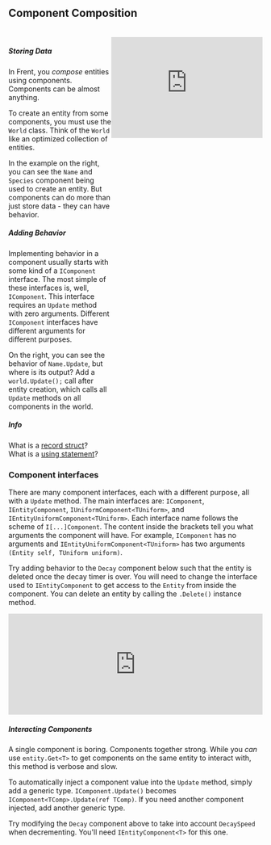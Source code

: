 ## Component Composition

<br/>

<div style="display: flex">
    <div style="width: 90%">
        <h5>Storing Data</h5>
            <p>In Frent, you <i>compose</i> entities using components. Components can be almost anything.</p>
            <p>To create an entity from some components, you must use the <code>World</code> class. Think of the <code>World</code> like an optimized collection of entities.</p>
            <p>In the example on the right, you can see the <code>Name</code> and <code>Species</code> component being used to create an entity. But components can do more than just store data - they can have behavior.</p>
        <h5>Adding Behavior</h5>
            <p>Implementing behavior in a component usually starts with some kind of a <code>IComponent</code> interface. The most simple of these interfaces is, well, <code>IComponent</code>. This interface requires an <code>Update</code> method with zero arguments. Different <code>IComponent</code> interfaces have different arguments for different purposes.</p>
            <p>On the right, you can see the behavior of <code>Name.Update</code>, but where is its output? Add a <code>world.Update();</code> call after entity creation, which calls all <code>Update</code> methods on all components in the world.</p>
        <div class="NOTE alert alert-info">
            <h5>Info</h5>
            What is a <a href="https://learn.microsoft.com/en-us/dotnet/csharp/language-reference/builtin-types/record">record struct</a>?
            <br/>
            What is a <a href="https://learn.microsoft.com/en-us/dotnet/csharp/language-reference/statements/using">using statement</a>?
            <br/>
        </div>
    </div>
    <iframe src="https://itsbuggingme.github.io/InteractiveDocHosting/?id=1&code=using%20World%20world%20%3D%20new%28%29%3B%0A%0AName%20name%20%3D%20new%28%22Misty%22%29%3B%0ASpecies%20species%20%3D%20new%28%22Cat%22%29%3B%0A%0A%2F%2F%20Create%20an%20entity%20that%20is%20a%20cat%20with%20the%20name%20Misty%0AEntity%20myCat%20%3D%20world.Create%28name%2C%20species%29%3B%0A%0A%2F%2F%20Get%20the%20Species%20component%0ASpecies%20myCatSpecies%20%3D%20myCat.Get%3CSpecies%3E%28%29%3B%0A%0AConsole.WriteLine%28%24%22myCat%20is%20a%20%7BmyCatSpecies.Kind%7D%22%29%3B%0A%0A%0A%0Astruct%20Name%28string%20Value%29%20%3A%20IComponent%0A%7B%0A%20%20%20%20public%20void%20Update%28%29%0A%20%20%20%20%7B%0A%20%20%20%20%20%20%20%20Console.WriteLine%28%24%22My%20name%20is%20%7BValue%7D%22%29%3B%0A%20%20%20%20%7D%0A%7D%0A%0Arecord%20struct%20Species%28string%20Kind%29%3B&spans=5%7Ckeyword%7C1%7Cwhitespace%7C5%7Cclass-name%7C1%7Cwhitespace%7C5%7Clocal-name%7C1%7Cwhitespace%7C1%7Coperator%7C1%7Cwhitespace%7C3%7Ckeyword%7C1%7Cpunctuation%7C1%7Cpunctuation%7C1%7Cpunctuation%7C2%7Cwhitespace%7C4%7Cstruct-name%7C1%7Cwhitespace%7C4%7Clocal-name%7C1%7Cwhitespace%7C1%7Coperator%7C1%7Cwhitespace%7C3%7Ckeyword%7C1%7Cpunctuation%7C7%7Cstring%7C1%7Cpunctuation%7C1%7Cpunctuation%7C1%7Cwhitespace%7C7%7Crecord-struct-name%7C1%7Cwhitespace%7C7%7Clocal-name%7C1%7Cwhitespace%7C1%7Coperator%7C1%7Cwhitespace%7C3%7Ckeyword%7C1%7Cpunctuation%7C5%7Cstring%7C1%7Cpunctuation%7C1%7Cpunctuation%7C2%7Cwhitespace%7C53%7Ccomment%7C1%7Cwhitespace%7C6%7Cstruct-name%7C1%7Cwhitespace%7C5%7Clocal-name%7C1%7Cwhitespace%7C1%7Coperator%7C1%7Cwhitespace%7C5%7Clocal-name%7C1%7Coperator%7C6%7Cmethod-name%7C1%7Cpunctuation%7C4%7Clocal-name%7C1%7Cpunctuation%7C1%7Cwhitespace%7C7%7Clocal-name%7C1%7Cpunctuation%7C1%7Cpunctuation%7C2%7Cwhitespace%7C28%7Ccomment%7C1%7Cwhitespace%7C7%7Crecord-struct-name%7C1%7Cwhitespace%7C12%7Clocal-name%7C1%7Cwhitespace%7C1%7Coperator%7C1%7Cwhitespace%7C5%7Clocal-name%7C1%7Coperator%7C3%7Cmethod-name%7C1%7Cpunctuation%7C7%7Crecord-struct-name%7C1%7Cpunctuation%7C1%7Cpunctuation%7C1%7Cpunctuation%7C1%7Cpunctuation%7C2%7Cwhitespace%7C7%7Cclass-name%7C1%7Coperator%7C9%7Cmethod-name%7C1%7Cpunctuation%7C2%7Cstring%7C11%7Cstring%7C1%7Cpunctuation%7C12%7Clocal-name%7C1%7Coperator%7C4%7Cproperty-name%7C1%7Cpunctuation%7C1%7Cstring%7C1%7Cpunctuation%7C1%7Cpunctuation%7C4%7Cwhitespace%7C6%7Ckeyword%7C1%7Cwhitespace%7C4%7Cstruct-name%7C1%7Cpunctuation%7C6%7Ckeyword%7C1%7Cwhitespace%7C5%7Cparameter-name%7C1%7Cpunctuation%7C1%7Cwhitespace%7C1%7Cpunctuation%7C1%7Cwhitespace%7C10%7Cinterface-name%7C1%7Cwhitespace%7C1%7Cpunctuation%7C5%7Cwhitespace%7C6%7Ckeyword%7C1%7Cwhitespace%7C4%7Ckeyword%7C1%7Cwhitespace%7C6%7Cmethod-name%7C1%7Cpunctuation%7C1%7Cpunctuation%7C5%7Cwhitespace%7C1%7Cpunctuation%7C9%7Cwhitespace%7C7%7Cclass-name%7C1%7Coperator%7C9%7Cmethod-name%7C1%7Cpunctuation%7C2%7Cstring%7C11%7Cstring%7C1%7Cpunctuation%7C5%7Cparameter-name%7C1%7Cpunctuation%7C1%7Cstring%7C1%7Cpunctuation%7C1%7Cpunctuation%7C5%7Cwhitespace%7C1%7Cpunctuation%7C1%7Cwhitespace%7C1%7Cpunctuation%7C2%7Cwhitespace%7C6%7Ckeyword%7C1%7Cwhitespace%7C6%7Ckeyword%7C1%7Cwhitespace%7C7%7Crecord-struct-name%7C1%7Cpunctuation%7C6%7Ckeyword%7C1%7Cwhitespace%7C4%7Cparameter-name%7C1%7Cpunctuation%7C1%7Cpunctuation&output=myCat%20is%20a%20Cat%0A" onload='javascript:(function(o){window.addEventListener("message", function(event){if(event.data.type=="setHeight1"){o.style.height=event.data.height+"px";}});}(this));' style="height:200px;width:100%;border:none;overflow:hidden;"></iframe>
</div>

<h3>Component interfaces</h3>

There are many component interfaces, each with a different purpose, all with a `Update` method. The main interfaces are: `IComponent`, `IEntityComponent`, `IUniformComponent<TUniform>`, and `IEntityUniformComponent<TUniform>`. Each interface name follows the scheme of `I[...]Component`. The content inside the brackets tell you what arguments the component will have. For example, `IComponent` has no arguments and `IEntityUniformComponent<TUniform>` has two arguments `(Entity self, TUniform uniform)`.

Try adding behavior to the `Decay` component below such that the entity is deleted once the decay timer is over. You will need to change the interface used to `IEntityComponent` to get access to the `Entity` from inside the component. You can delete an entity by calling the `.Delete()` instance method.

<iframe src="https://itsbuggingme.github.io/InteractiveDocHosting/?code=using%20World%20world%20%3D%20new%20World%28%29%3B%0A%0A%0AEntity%20entity%20%3D%20world.Create%28new%20Decay%285%29%2C%20new%20DecaySpeed%281%29%29%3B%0A%0Afor%28int%20i%20%3D%200%3B%20i%20%3C%205%3B%20i%2B%2B%29%0A%20%20%20%20world.Update%28%29%3B%0A%0AConsole.WriteLine%28entity.IsAlive%20%3F%20%22Still%20Alive%21%22%20%3A%20%22Decayed%20Away%22%29%3B%0A%0Astruct%20Decay%28int%20decayTimer%29%20%3A%20IComponent%0A%7B%0A%20%20%20%20public%20void%20Update%28%29%0A%20%20%20%20%7B%0A%20%20%20%20%20%20%20%20if%28--decayTimer%20%3C%3D%200%29%0A%20%20%20%20%20%20%20%20%7B%0A%20%20%20%20%20%20%20%20%20%20%20%20%2F%2F%20Delete%20me%21%0A%20%20%20%20%20%20%20%20%7D%0A%20%20%20%20%7D%0A%7D%0A%0Arecord%20struct%20DecaySpeed%28int%20Value%29%3B&spans=5%7Ckeyword%7C1%7Cwhitespace%7C5%7Cclass-name%7C1%7Cwhitespace%7C5%7Clocal-name%7C1%7Cwhitespace%7C1%7Coperator%7C1%7Cwhitespace%7C3%7Ckeyword%7C1%7Cwhitespace%7C5%7Cclass-name%7C1%7Cpunctuation%7C1%7Cpunctuation%7C1%7Cpunctuation%7C3%7Cwhitespace%7C6%7Cstruct-name%7C1%7Cwhitespace%7C6%7Clocal-name%7C1%7Cwhitespace%7C1%7Coperator%7C1%7Cwhitespace%7C5%7Clocal-name%7C1%7Coperator%7C6%7Cmethod-name%7C1%7Cpunctuation%7C3%7Ckeyword%7C1%7Cwhitespace%7C5%7Cstruct-name%7C1%7Cpunctuation%7C1%7Cnumber%7C1%7Cpunctuation%7C1%7Cpunctuation%7C1%7Cwhitespace%7C3%7Ckeyword%7C1%7Cwhitespace%7C10%7Crecord-struct-name%7C1%7Cpunctuation%7C1%7Cnumber%7C1%7Cpunctuation%7C1%7Cpunctuation%7C1%7Cpunctuation%7C2%7Cwhitespace%7C3%7Ckeyword---control%7C1%7Cpunctuation%7C3%7Ckeyword%7C1%7Cwhitespace%7C1%7Clocal-name%7C1%7Cwhitespace%7C1%7Coperator%7C1%7Cwhitespace%7C1%7Cnumber%7C1%7Cpunctuation%7C1%7Cwhitespace%7C1%7Clocal-name%7C1%7Cwhitespace%7C1%7Coperator%7C1%7Cwhitespace%7C1%7Cnumber%7C1%7Cpunctuation%7C1%7Cwhitespace%7C1%7Clocal-name%7C2%7Coperator%7C1%7Cpunctuation%7C5%7Cwhitespace%7C5%7Clocal-name%7C1%7Coperator%7C6%7Cmethod-name%7C1%7Cpunctuation%7C1%7Cpunctuation%7C1%7Cpunctuation%7C2%7Cwhitespace%7C7%7Cclass-name%7C1%7Coperator%7C9%7Cmethod-name%7C1%7Cpunctuation%7C6%7Clocal-name%7C1%7Coperator%7C7%7Cproperty-name%7C1%7Cwhitespace%7C1%7Coperator%7C1%7Cwhitespace%7C14%7Cstring%7C1%7Cwhitespace%7C1%7Coperator%7C1%7Cwhitespace%7C14%7Cstring%7C1%7Cpunctuation%7C1%7Cpunctuation%7C2%7Cwhitespace%7C6%7Ckeyword%7C1%7Cwhitespace%7C5%7Cstruct-name%7C1%7Cpunctuation%7C3%7Ckeyword%7C1%7Cwhitespace%7C10%7Cparameter-name%7C1%7Cpunctuation%7C1%7Cwhitespace%7C1%7Cpunctuation%7C1%7Cwhitespace%7C10%7Cinterface-name%7C1%7Cwhitespace%7C1%7Cpunctuation%7C5%7Cwhitespace%7C6%7Ckeyword%7C1%7Cwhitespace%7C4%7Ckeyword%7C1%7Cwhitespace%7C6%7Cmethod-name%7C1%7Cpunctuation%7C1%7Cpunctuation%7C5%7Cwhitespace%7C1%7Cpunctuation%7C9%7Cwhitespace%7C2%7Ckeyword---control%7C1%7Cpunctuation%7C2%7Coperator%7C10%7Cparameter-name%7C1%7Cwhitespace%7C2%7Coperator%7C1%7Cwhitespace%7C1%7Cnumber%7C1%7Cpunctuation%7C9%7Cwhitespace%7C1%7Cpunctuation%7C13%7Cwhitespace%7C13%7Ccomment%7C9%7Cwhitespace%7C1%7Cpunctuation%7C5%7Cwhitespace%7C1%7Cpunctuation%7C1%7Cwhitespace%7C1%7Cpunctuation%7C2%7Cwhitespace%7C6%7Ckeyword%7C1%7Cwhitespace%7C6%7Ckeyword%7C1%7Cwhitespace%7C10%7Crecord-struct-name%7C1%7Cpunctuation%7C3%7Ckeyword%7C1%7Cwhitespace%7C5%7Cparameter-name%7C1%7Cpunctuation%7C1%7Cpunctuation&output=Still%20Alive%21%0A" onload='javascript:(function(o){window.addEventListener("message", function(event){if(event.data.type=="setHeight2"){o.style.height=event.data.height+"px";}});}(this));' style="height:200px;width:100%;border:none;overflow:hidden;"></iframe>

<h5>Interacting Components</h5>

A single component is boring. Components together strong. While you *can* use `entity.Get<T>` to get components on the same entity to interact with, this method is verbose and slow.

To automatically inject a component value into the `Update` method, simply add a generic type. `IComponent.Update()` becomes `IComponent<TComp>.Update(ref TComp)`. If you need another component injected, add another generic type.

Try modifying the `Decay` component above to take into account `DecaySpeed` when decrementing. You'll need `IEntityComponent<T>` for this one.
